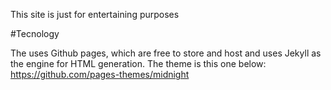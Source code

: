 This site is just for entertaining purposes

#Tecnology

The uses Github pages, which are free to store and host and uses Jekyll as the engine for HTML generation. The theme is this one below:  
https://github.com/pages-themes/midnight

